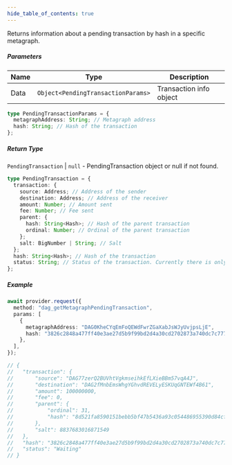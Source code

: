 ```yaml
---
hide_table_of_contents: true
---
```


<head>
  <meta
    name="description"
    content="Returns information about a pending transaction by hash in a specific metagraph."
  />
</head>

<intro-end />

Returns information about a pending transaction by hash in a specific metagraph.

##### Parameters

| Name | Type                               | Description             |
| ---- | ---------------------------------- | ----------------------- |
| Data | `Object<PendingTransactionParams>` | Transaction info object |

```typescript title="TransactionParams"
type PendingTransactionParams = {
  metagraphAddress: String; // Metagraph address
  hash: String; // Hash of the transaction
};
```

##### Return Type

`PendingTransaction` | `null` - PendingTransaction object or null if not found.

```typescript title="PendingTransaction"
type PendingTransaction = {
  transaction: {
    source: Address; // Address of the sender
    destination: Address; // Address of the receiver
    amount: Number; // Amount sent
    fee: Number; // Fee sent
    parent: {
      hash: String<Hash>; // Hash of the parent transaction
      ordinal: Number; // Ordinal of the parent transaction
    };
    salt: BigNumber | String; // Salt
  };
  hash: String<Hash>; // Hash of the transaction
  status: String; // Status of the transaction. Currently there is only one status: "Waiting"
};
```

##### Example

```typescript title="TypeScript"
await provider.request({
  method: "dag_getMetagraphPendingTransaction",
  params: [
    {
      metagraphAddress: "DAG0KheCYqEmFoQEWdFwrZGaXabJsWJyUvjpsLjE",
      hash: "3826c2848a477ff40e3ae27d5b9f99bd2d4a30cd2702873a740dc7c77792310a",
    },
  ],
});

// {
//   "transaction": {
//       "source": "DAG77zerQ2BUVhtVgkmseihkEfLXieBBm57vqA4J",
//       "destination": "DAG2fMnbEmsWhgYGhvdREVELyESKUqGNTEWf4B61",
//       "amount": 100000000,
//       "fee": 0,
//       "parent": {
//           "ordinal": 31,
//           "hash": "8d521fa8590151bebb5bf47b5436a93c054486955390d84cf6844cdea275426a"
//       },
//       "salt": 8837683016871549
//   },
//   "hash": "3826c2848a477ff40e3ae27d5b9f99bd2d4a30cd2702873a740dc7c77792310a",
//   "status": "Waiting"
// }
```
